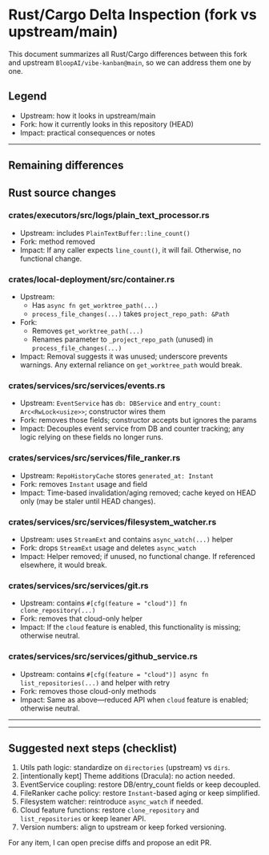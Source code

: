 # Rust/Cargo Delta Inspection (fork vs upstream/main)

This document summarizes all Rust/Cargo differences between this fork and upstream `BloopAI/vibe-kanban@main`, so we can address them one by one.

## Legend
- Upstream: how it looks in upstream/main
- Fork: how it currently looks in this repository (HEAD)
- Impact: practical consequences or notes

---

## Remaining differences

## Rust source changes

### crates/executors/src/logs/plain_text_processor.rs
- Upstream: includes `PlainTextBuffer::line_count()`
- Fork: method removed
- Impact: If any caller expects `line_count()`, it will fail. Otherwise, no functional change.

### crates/local-deployment/src/container.rs
- Upstream:
  - Has `async fn get_worktree_path(...)`
  - `process_file_changes(...)` takes `project_repo_path: &Path`
- Fork:
  - Removes `get_worktree_path(...)`
  - Renames parameter to `_project_repo_path` (unused) in `process_file_changes(...)`
- Impact: Removal suggests it was unused; underscore prevents warnings. Any external reliance on `get_worktree_path` would break.


### crates/services/src/services/events.rs
- Upstream: `EventService` has `db: DBService` and `entry_count: Arc<RwLock<usize>>`; constructor wires them
- Fork: removes those fields; constructor accepts but ignores the params
- Impact: Decouples event service from DB and counter tracking; any logic relying on these fields no longer runs.

### crates/services/src/services/file_ranker.rs
- Upstream: `RepoHistoryCache` stores `generated_at: Instant`
- Fork: removes `Instant` usage and field
- Impact: Time-based invalidation/aging removed; cache keyed on HEAD only (may be staler until HEAD changes).

### crates/services/src/services/filesystem_watcher.rs
- Upstream: uses `StreamExt` and contains `async_watch(...)` helper
- Fork: drops `StreamExt` usage and deletes `async_watch`
- Impact: Helper removed; if unused, no functional change. If referenced elsewhere, it would break.

### crates/services/src/services/git.rs
- Upstream: contains `#[cfg(feature = "cloud")] fn clone_repository(...)`
- Fork: removes that cloud-only helper
- Impact: If the `cloud` feature is enabled, this functionality is missing; otherwise neutral.

### crates/services/src/services/github_service.rs
- Upstream: contains `#[cfg(feature = "cloud")] async fn list_repositories(...)` and helper with retry
- Fork: removes those cloud-only methods
- Impact: Same as above—reduced API when `cloud` feature is enabled; otherwise neutral.

---

---

## Suggested next steps (checklist)
1) Utils path logic: standardize on `directories` (upstream) vs `dirs`.
2) [intentionally kept] Theme additions (Dracula): no action needed.
3) EventService coupling: restore DB/entry_count fields or keep decoupled.
4) FileRanker cache policy: restore `Instant`-based aging or keep simplified.
5) Filesystem watcher: reintroduce `async_watch` if needed.
6) Cloud feature functions: restore `clone_repository` and `list_repositories` or keep leaner API.
7) Version numbers: align to upstream or keep forked versioning.

For any item, I can open precise diffs and propose an edit PR.
